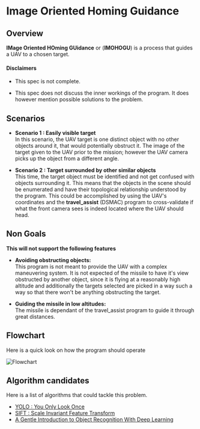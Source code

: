 # Image Oriented Homing Guidance

## Overview
**IMage Oriented HOming GUidance** or (**IMOHOGU**) is a process that guides a UAV to a chosen target.

#### Disclaimers 
- This spec is not complete.

- This spec does not discuss the inner workings of the program. It does however mention possible solutions to the problem.

  
## Scenarios
- **Scenario 1 : Easily visible target**<br>
In this scenario, the UAV target is one distinct object with no other objects around it, that would potentially
obstruct it. The image of the target given to the UAV prior to the mission; however the UAV camera picks up
the object from a different angle.

- **Scenario 2 : Target surrounded by other similar objects**<br>
This time, the target object must be identified and not get confused with objects surrounding it. This means that the
objects in the scene should be enumerated and have their topological relationship understood by the program. This could
be accomplished by using the UAV's coordinates and the **travel_assist** (DSMAC) program to cross-validate if what the 
front camera sees is indeed located where the UAV should head.

## Non Goals
**This will not support the following features**

- **Avoiding obstructing objects:**<br>
This program is not meant to provide the UAV with a complex maneuvering system. It is not expected of the missile to have
it's view obstructed by another object, since it is flying at a reasonably high altitude and additionally the targets selected
are picked in a way such a way so that there won't be anything obstructing the target.

- **Guiding the missile in low altitudes:**<br>
The missile is dependant of the travel_assist program to guide it through great distances.  
 
## Flowchart
Here is a quick look on how the program should operate

![Flowchart](../report/images-plots/homing-guidance/FlowChart.png)


## Algorithm candidates  
Here is a list of algorithms that could tackle this problem.

- [YOLO : You Only Look Once](https://pjreddie.com/darknet/yolo/)
- [SIFT : Scale Invariant Feature Transform](https://opencv-python-tutroals.readthedocs.io/en/latest/py_tutorials/py_feature2d/py_sift_intro/py_sift_intro.html)
- [A Gentle Introduction to Object Recognition With Deep Learning](https://machinelearningmastery.com/object-recognition-with-deep-learning/)
